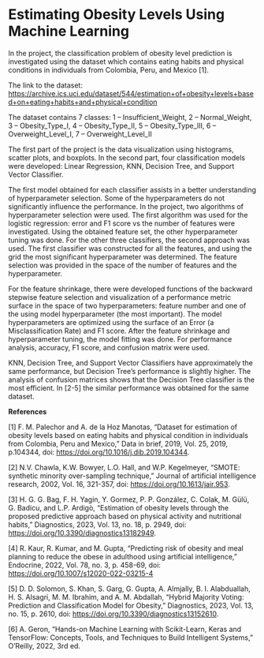 # Estimating Obesity Levels Using Machine Learning

In the project, the classification problem of obesity level prediction is investigated using the dataset which contains eating habits and physical conditions in individuals from Colombia, Peru, and Mexico [1].

The link to the dataset: https://archive.ics.uci.edu/dataset/544/estimation+of+obesity+levels+based+on+eating+habits+and+physical+condition

The dataset contains 7 classes:
1 – Insufficient_Weight,
2 – Normal_Weight,
3 – Obesity_Type_I,
4 – Obesity_Type_II,
5 – Obesity_Type_III,
6 – Overweight_Level_I,
7 – Overweight_Level_II

The first part of the project is the data visualization using histograms, scatter plots, and boxplots. In the second part, four classification models were developed: Linear Regression, KNN, Decision Tree, and Support Vector Classifier.

The first model obtained for each classifier assists in a better understanding of hyperparameter selection. Some of the hyperparameters do not significantly influence the performance. In the project, two algorithms of hyperparameter selection were used. The first algorithm was used for the logistic regression: error and F1 score vs the number of features were investigated. Using the obtained feature set, the other hyperparameter tuning was done. For the other three classifiers, the second approach was used. The first classifier was constructed for all the features, and using the grid the most significant hyperparameter was determined. The feature selection was provided in the space of the number of features and the hyperparameter.

For the feature shrinkage, there were developed functions of the backward stepwise feature selection and visualization of a performance metric surface in the space of two hyperparameters: feature number and one of the using model hyperparameter (the most important). The model hyperparameters are optimized using the surface of an Error (a Misclassification Rate) and F1 score. After the feature shrinkage and hyperparameter tuning, the model fitting was done. For performance analysis, accuracy, F1 score, and confusion matrix were used.

KNN, Decision Tree, and Support Vector Classifiers have approximately the same performance, but Decision Tree’s performance is slightly higher. The analysis of confusion matrices shows that the Decision Tree classifier is the most efficient. In [2-5] the similar performance was obtained for the same dataset. 

**References**

[1] F. M. Palechor and A. de la Hoz Manotas,  “Dataset for estimation of obesity levels based on eating habits and physical condition in individuals from Colombia, Peru and Mexico,” Data in brief, 2019, Vol. 25, 2019, p.104344, doi: https://doi.org/10.1016/j.dib.2019.104344.

[2] N.V. Chawla, K.W. Bowyer, L.O. Hall, and W.P. Kegelmeyer, “SMOTE: synthetic minority over-sampling technique,” Journal of artificial intelligence research, 2002, Vol. 16, 321-357,
doi: https://doi.org/10.1613/jair.953.

[3] H. G. G. Bag, F. H.  Yagin, Y. Gormez, P. P. González, C. Colak, M. Gülü, G. Badicu, and L.P. Ardigò, “Estimation of obesity levels through the proposed predictive approach based on physical activity and nutritional habits,” Diagnostics, 2023, Vol. 13, no. 18, p. 2949,
doi: https://doi.org/10.3390/diagnostics13182949.

[4] R. Kaur, R. Kumar, and M. Gupta, “Predicting risk of obesity and meal planning to reduce the obese in adulthood using artificial intelligence,” Endocrine, 2022, Vol. 78, no. 3, p. 458-69,
doi: https://doi.org/10.1007/s12020-022-03215-4

[5] D. D. Solomon, S. Khan, S. Garg, G. Gupta, A. Almjally, B. I. Alabduallah, H. S. Alsagri, M. M. Ibrahim, and A. M. Abdallah, “Hybrid Majority Voting: Prediction and Classification Model for Obesity,” Diagnostics, 2023, Vol. 13, no. 15, p. 2610,
doi: https://doi.org/10.3390/diagnostics13152610.

[6] A. Geron, “Hands-on Machine Learning with Scikit-Learn, Keras and TensorFlow: Concepts, Tools, and Techniques to Build Intelligent Systems,” O’Reilly, 2022, 3rd ed.
